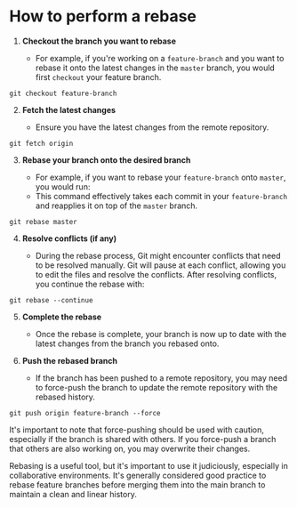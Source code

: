 # How to perform a rebase

1. **Checkout the branch you want to rebase**

   - For example, if you're working on a `feature-branch` and you want to rebase it onto the latest changes in the `master` branch, you would first `checkout` your feature branch.

```shell
git checkout feature-branch
```

2. **Fetch the latest changes**

   - Ensure you have the latest changes from the remote repository.

```shell
git fetch origin
```

3. **Rebase your branch onto the desired branch**

   - For example, if you want to rebase your `feature-branch` onto `master`, you would run:
   - This command effectively takes each commit in your `feature-branch` and reapplies it on top of the `master` branch.

```shell
git rebase master
```

4. **Resolve conflicts (if any)**

   - During the rebase process, Git might encounter conflicts that need to be resolved manually. Git will pause at each conflict, allowing you to edit the files and resolve the conflicts. After resolving conflicts, you continue the rebase with:

```shell
git rebase --continue
```

5. **Complete the rebase**

   - Once the rebase is complete, your branch is now up to date with the latest changes from the branch you rebased onto.

6. **Push the rebased branch**

   - If the branch has been pushed to a remote repository, you may need to force-push the branch to update the remote repository with the rebased history.

```shell
git push origin feature-branch --force
```

It's important to note that force-pushing should be used with caution, especially if the branch is shared with others. If you force-push a branch that others are also working on, you may overwrite their changes.

Rebasing is a useful tool, but it's important to use it judiciously, especially in collaborative environments. It's generally considered good practice to rebase feature branches before merging them into the main branch to maintain a clean and linear history.
